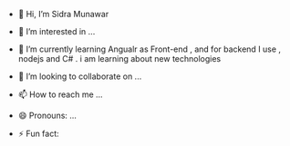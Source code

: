 - 👋 Hi, I’m Sidra Munawar
- 👀 I’m interested in ...
- 🌱 I’m currently learning Angualr as Front-end , and for backend  I use , nodejs  and C# .  i am learning about new technologies 

- 💞️ I’m looking to collaborate on ...
- 📫 How to reach me ...
- 😄 Pronouns: ...
- ⚡ Fun fact:
<!---
sidramunawar/sidramunawar is a ✨ special ✨ repository because its `README.md` (this file) appears on your GitHub profile.
You can click the Preview link to take a look at your changes.
--->
